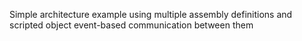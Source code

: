 Simple architecture example using multiple assembly definitions and scripted object event-based communication between them
